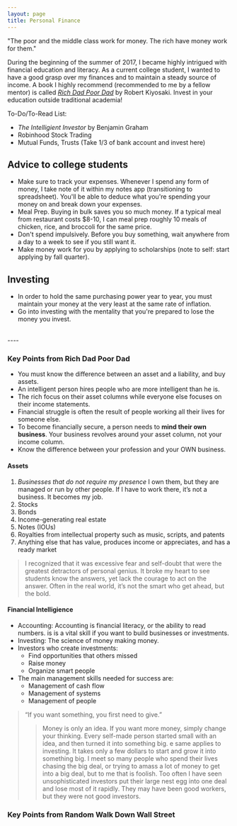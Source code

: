 ```yaml
---
layout: page
title: Personal Finance
---
```


<p class="message">
"The poor and the middle class work for money. The rich have money work for them." 
</p>

During the beginning of the summer of 2017, I became highly intrigued with financial education and literacy. As a current college student, I wanted to have a good grasp over my finances and to maintain a steady source of income. A book I highly recommend (recommended to me by a fellow mentor) is called [*Rich Dad Poor Dad*](http://www.lequydonhanoi.edu.vn/upload_images/S%C3%A1ch%20ngo%E1%BA%A1i%20ng%E1%BB%AF/Rich%20Dad%20Poor%20Dad.pdf) by Robert Kiyosaki. Invest in your education outside traditional academia!

To-Do/To-Read List:

* *The Intelligient Investor* by Benjamin Graham
* Robinhood Stock Trading 
* Mutual Funds, Trusts (Take 1/3 of bank account and invest here)<br>

## Advice to college students
* Make sure to track your expenses. Whenever I spend any form of money, I take note of it within my notes app (transitioning to spreadsheet). You'll be able to deduce what you're spending your money on and break down your expenses. 
* Meal Prep. Buying in bulk saves you so much money. If a typical meal from restaurant costs $8-10, I can meal prep roughly 10 meals of chicken, rice, and broccoli for the same price. 
* Don't spend impulsively. Before you buy something, wait anywhere from a day to a week to see if you still want it. 
* Make money work for you by applying to scholarships (note to self: start applying by fall quarter).

## Investing
* In order to hold the same purchasing power year to year, you must maintain your money at the very least at the same rate of inflation.
* Go into investing with the mentality that you're prepared to lose the money you invest.
<br> 
----

### Key Points from Rich Dad Poor Dad 

* You must know the difference between an asset and a liability, and buy assets. 
* An intelligent person hires people who are more intelligent than he is. 
* The rich focus on their asset columns while everyone else focuses on their income statements. 
* Financial struggle is often the result of people working all their lives for someone else. 
* To become financially secure, a person needs to **mind their own business**. Your business revolves around your asset column, not your income column. 
* Know the difference between your profession and your OWN business. 

#### **Assets** 
1. *Businesses that do not require my presence* I own them, but they are managed or run by other people. If I have to work there, it’s not a business. It becomes my job. 
2. Stocks 
3. Bonds 
4. Income-generating real estate 
5. Notes (IOUs) 
6. Royalties from intellectual property such as music, scripts, and patents 
7. Anything else that has value, produces income or appreciates, and has a ready market 

> I recognized that it was excessive fear and self-doubt that were the greatest detractors of personal genius. It broke my heart to see students know the answers, yet lack the courage to act on the answer. Often in the real world, it’s not the smart who get ahead, but the bold. 

#### **Financial Intelligience** 
* Accounting: Accounting is financial literacy, or the ability to read numbers. is is a vital skill if you want to build businesses or investments. 
* Investing: The science of money making money.
* Investors who create investments: 
  - Find opportunities that others missed
  - Raise money
  - Organize smart people
* The main management skills needed for success are: 
  - Management of cash flow 
  - Management of systems 
  - Management of people 
  
> “If you want something, you first need to give.”
>> Money is only an idea. If you want more money, simply change your thinking. Every self-made person started small with an idea, and then turned it into something big. e same applies to investing. It takes only a few dollars to start and grow it into something big. I meet so many people who spend their lives chasing the big deal, or trying to amass a lot of money to get into a big deal, but to me that is foolish. Too often I have seen unsophisticated investors put their large nest egg into one deal and lose most of it rapidly. They may have been good workers, but they were not good investors. 


### Key Points from Random Walk Down Wall Street 

